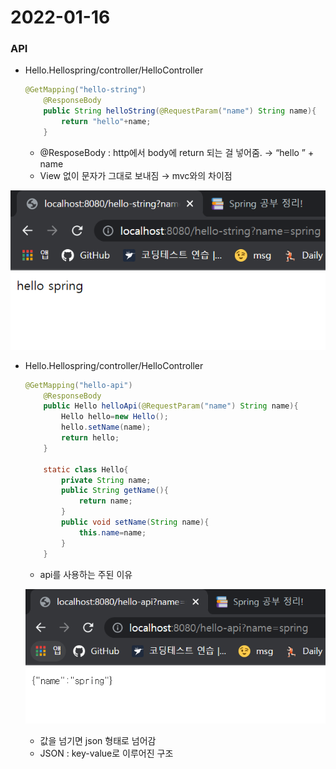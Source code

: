 # 2022-01-16

### API

- Hello.Hellospring/controller/HelloController
    
    ```java
    @GetMapping("hello-string")
        @ResponseBody
        public String helloString(@RequestParam("name") String name){
            return "hello"+name;
        }
    ```
    
    - @ResposeBody : http에서 body에 return 되는 걸 넣어줌. → “hello ” + name
    - View 없이 문자가 그대로 보내짐 → mvc와의 차이점

![Untitled](/img/hello-string.png)

- Hello.Hellospring/controller/HelloController
    
    ```java
    @GetMapping("hello-api")
        @ResponseBody
        public Hello helloApi(@RequestParam("name") String name){
            Hello hello=new Hello();
            hello.setName(name);
            return hello;
        }
    
        static class Hello{
            private String name;
            public String getName(){
                return name;
            }
            public void setName(String name){
                this.name=name;
            }
        }
    ```
    
    - api를 사용하는 주된 이유
    
    ![Untitled](/img/hello-api.png)
    
    - 값을 넘기면 json 형태로 넘어감
    - JSON : key-value로 이루어진 구조
